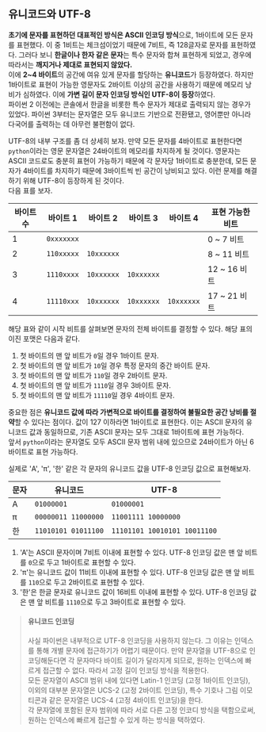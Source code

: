 ## 유니코드와 UTF-8
**초기에 문자를 표현하던 대표적인 방식은 ASCII 인코딩 방식**으로, 1바이트에 모든 문자를 표현했다. 이 중 1비트는 체크섬이었기 때문에 7비트, 즉 128글자로 문자를 표현하였다. 그러다 보니 **한글이나 한자 같은 문자**는 특수 문자와 합쳐 표현하게 되었고, 경우에 따라서는 **깨지거나 제대로 표현되지 않았다.**<br> 이에 **2~4 바이트**의 공간에 여유 있게 문자를 할당하는 **유니코드**가 등장하였다. 하지만 1바이트로 표현이 가능한 영문자도 2바이트 이상의 공간을 사용하기 때문에 메모리 낭비가 심하였다. 이에 **가변 길이 문자 인코딩 방식인 UTF-8이 등장**하였다.<br>파이썬 2 이전에는 콘솔에서 한글을 비롯한 특수 문자가 제대로 출력되지 않는 경우가 있었다. 파이썬 3부터는 문자열은 모두 유니코드 기반으로 전환됐고, 영어뿐만 아니라 다국어를 출력하는 데 아무런 불편함이 없다.

UTF-8의 내부 구조를 좀 더 상세히 보자. 만약 모든 문자를 4바이트로 표현한다면 `python`이라는 영문 문자열은 24바이트의 메모리를 차지하게 될 것이다. 영문자는 ASCII 코드로도 충분히 표현이 가능하기 때문에 각 문자당 1바이트로 충분한데, 모든 문자가 4바이트를 차지하기 때문에 3바이트씩 빈 공간이 낭비되고 있다. 이런 문제를 해결하기 위해 UTF-8이 등장하게 된 것이다.
<br>다음 표를 보자.

| 바이트 수 | 바이트 1 | 바이트 2 | 바이트 3 | 바이트 4 |표현 가능한 비트|
|---|---|---|---|---|---|
| 1 | `0xxxxxxx` |   |   |   |0 ~ 7 비트|
| 2 | `110xxxxx` | `10xxxxxx` |   |   |8 ~ 11 비트|
| 3 | `1110xxxx` | `10xxxxxx` | `10xxxxxx` |   |12 ~ 16 비트|
| 4 | `11110xxx` | `10xxxxxx` | `10xxxxxx` | `10xxxxxx` |17 ~ 21 비트|

해당 표와 같이 시작 비트를 살펴보면 문자의 전체 바이트를 결정할 수 있다. 해당 표의 이진 포맷은 다음과 같다.

1. 첫 바이트의 맨 앞 비트가 `0`일 경우 1바이트 문자.
2. 첫 바이트의 맨 앞 비트가 `10`일 경우 특정 문자의 중간 바이트 문자.
3. 첫 바이트의 맨 앞 비트가 `110`일 경우 2바이트 문자.
4. 첫 바이트의 맨 앞 비트가 `1110`일 경우 3바이트 문자.
5. 첫 바이트의 맨 앞 비트가 `11110`일 경우 4바이트 문자.

중요한 점은 **유니코드 값에 따라 가변적으로 바이트를 결정하여 불필요한 공간 낭비를 절약**할 수 있다는 점이다. 값이 127 이하라면 1바이트로 표현한다. 이는 ASCII 문자의 유니코드 값과 동일하므로, 기존 ASCII 문자는 모두 그대로 1바이트에 표현 가능하다.<br>앞서 `python`이라는 문자열도 모두 ASCII 문자 범위 내에 있으므로 24바이트가 아닌 6바이트로 표현 가능하다.

실제로 'A', 'π', '한' 같은 각 문자의 유니코드 값을 UTF-8 인코딩 값으로 표현해보자.

|문자| 유니코드                |UTF-8|
|---|---------------------|---|
|A| `01000001`          |`01000001`|
|π| `00000011 11000000` |`11001111 10000000`|
|한| `11010101 01011100` |`11101101 10010101 10011100`|

1. 'A'는 ASCII 문자이며 7비트 이내에 표현할 수 있다. UTF-8 인코딩 값은 맨 앞 비트를 `0`으로 두고 1바이트로 표현할 수 있다.
2. 'π'는 유니코드 값이 11비트 이내에 표현할 수 있다. UTF-8 인코딩 값은 맨 앞 비트를 `110`으로 두고 2바이트로 표현할 수 있다.
3. '한'은 한글 문자로 유니코드 값이 16비트 이내에 표현할 수 있다. UTF-8 인코딩 값은 맨 앞 비트를 `1110`으로 두고 3바이트로 표현할 수 있다.

> #### 유니코드 인코딩
> 사실 파이썬은 내부적으로 UTF-8 인코딩을 사용하지 않는다. 그 이유는 인덱스를 통해 개별 문자에 접근하기가 어렵기 때문이다. 만약 문자열을 UTF-8으로 인코딩해둔다면 각 문자마다 바이트 길이가 달라지게 되므로, 원하는 인덱스에 빠르게 접근할 수 없다. 따라서 고정 길이 인코딩 방식을 적용한다.<br>모든 문자열이 ASCII 범위 내에 있다면 Latin-1 인코딩 (고정 1바이트 인코딩), 이외의 대부분 문자열은 UCS-2 (고정 2바이트 인코딩), 특수 기호나 그림 이모티콘과 같은 문자열은 UCS-4 (고정 4바이트 인코딩)을 한다.<br>각 문자열에 포함된 문자 범위에 따라 서로 다른 고정 인코디 방식을 택함으로써, 원하는 인덱스에 빠르게 접근할 수 있게 하는 방식을 택하였다.